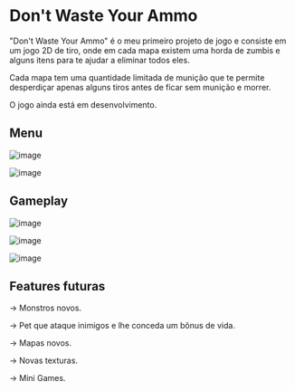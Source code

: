 # Don't Waste Your Ammo

"Don't Waste Your Ammo" é o meu primeiro projeto de jogo e consiste em um jogo 2D de tiro, onde em cada mapa existem uma horda de zumbis e alguns itens para te ajudar a eliminar todos eles.

Cada mapa tem uma quantidade limitada de munição que te permite desperdiçar apenas alguns tiros antes de ficar sem munição e morrer.

O jogo ainda está em desenvolvimento.


## Menu

![image](https://user-images.githubusercontent.com/62031286/137403311-b8a19ef3-1cdf-4065-98df-3f7ab4c906f3.png)

![image](https://user-images.githubusercontent.com/62031286/137403405-c4649646-3bcf-466c-9126-8927d6895483.png)

## Gameplay

![image](https://user-images.githubusercontent.com/62031286/137403504-a02eecfe-9ecf-4a2a-9f5f-ce5417d24813.png)

![image](https://user-images.githubusercontent.com/62031286/137403603-385d1360-3cd4-492e-a54c-65b7a4a8b89d.png)

![image](https://user-images.githubusercontent.com/62031286/137403789-45512b27-41c6-4345-a423-49b580c45511.png)

## Features futuras

-> Monstros novos.

-> Pet que ataque inimigos e lhe conceda um bônus de vida.

-> Mapas novos.

-> Novas texturas.

-> Mini Games.
